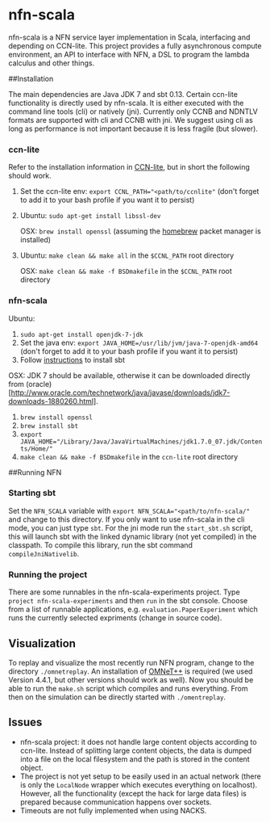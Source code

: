 
nfn-scala
=========

nfn-scala is a NFN service layer implementation in Scala, interfacing and depending on CCN-lite. 
This project provides a fully asynchronous compute environment, an API to interface with NFN, a DSL to program the lambda calculus and other things.

##Installation

The main dependencies are Java JDK 7 and sbt 0.13. 
Certain ccn-lite functionality is directly used by nfn-scala. It is either executed with the command line tools (cli) or natively (jni).
Currently only CCNB and NDNTLV formats are supported with cli and CCNB with jni. 
We suggest using cli as long as performance is not important because it is less fragile (but slower).

### ccn-lite

Refer to the installation information in [CCN-lite](https://github.com/cn-uofbasel/ccn-lite), but in short the following should work.

1. Set the ccn-lite env: `export CCNL_PATH="<path/to/ccnlite"` (don't forget to add it to your  bash profile if you want it to persist)
2. Ubuntu: `sudo apt-get install libssl-dev`

   OSX: `brew install openssl` (assuming the [homebrew](http://brew.sh) packet manager is installed)

3. Ubuntu: `make clean && make all` in the `$CCNL_PATH` root directory

   OSX: `make clean && make -f BSDmakefile` in the `$CCNL_PATH` root directory

### nfn-scala

Ubuntu:

1. `sudo apt-get install openjdk-7-jdk`
2. Set the java env: `export JAVA_HOME=/usr/lib/jvm/java-7-openjdk-amd64` (don't forget to add it to your bash profile if you want it to persist)
3. Follow [instructions](http://www.scala-sbt.org/0.13.2/docs/Getting-Started/Setup.html) to install sbt

OSX:
JDK 7 should be available, otherwise it can be downloaded directly from (oracle)[http://www.oracle.com/technetwork/java/javase/downloads/jdk7-downloads-1880260.html]. 

1. `brew install openssl`
2. `brew install sbt`
3. `export JAVA_HOME="/Library/Java/JavaVirtualMachines/jdk1.7.0_07.jdk/Contents/Home/"`
4. `make clean && make -f BSDmakefile` in the `ccn-lite` root directory

##Running NFN
### Starting sbt
Set the `NFN_SCALA` variable with `export NFN_SCALA="<path/to/nfn-scala/"` and change to this directory.
If you only want to use nfn-scala in the cli mode, you can just type `sbt`.
For the jni mode run the `start_sbt.sh` script, this will launch sbt with the linked dynamic library (not yet compiled) in the classpath. 
To compile this library, run the sbt command `compileJniNativelib`.

### Running the project
There are some runnables in the nfn-scala-experiments project. Type `project nfn-scala-experiments` and then `run` in the sbt console. 
Choose from a list of runnable applications, e.g. `evaluation.PaperExperiment` which runs the currently selected expriments (change in source code).

## Visualization
To replay and visualize the most recently run NFN program, change to the directory `./omnetreplay`. 
An installation of [OMNeT++](http://www.omnetpp.org) is required (we used Version 4.4.1, but other versions should work as well). 
Now you should be able to run the `make.sh` script which compiles and runs everything. 
From then on the simulation can be directly started with `./omentreplay`.

## Issues
- nfn-scala project: it does not handle large content objects according to ccn-lite. Instead of splitting large content objects, the data is dumped into a file on the local filesystem and the path is stored in the content object.
- The project is not yet setup to be easily used in an actual network (there is only the `LocalNode` wrapper which executes everything on localhost). However, all the functionality (except the hack for large data files) is prepared because communication happens over sockets.
- Timeouts are not fully implemented when using NACKS.
